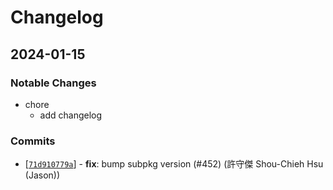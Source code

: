 # Changelog

## 2024-01-15

### Notable Changes
- chore
  - add changelog

### Commits
* \[[`71d910779a`](https://github.com/kids-reporter/cms-core/commit/71d910779a)] - **fix**: bump subpkg version (#452) (許守傑 Shou-Chieh Hsu (Jason))
